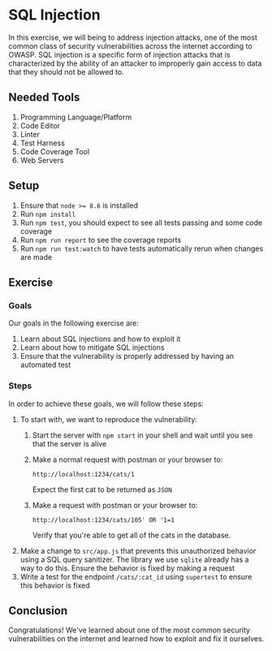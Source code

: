 # SQL Injection

In this exercise, we will being to address injection attacks, one of the most common class of security vulnerabilities across the internet according to OWASP. SQL injection is a specific form of injection attacks that is characterized by the ability of an attacker to improperly gain access to data that they should not be allowed to.

## Needed Tools

1. Programming Language/Platform
2. Code Editor
3. Linter
4. Test Harness
5. Code Coverage Tool
6. Web Servers

## Setup

1. Ensure that `node >= 8.6` is installed
2. Run `npm install`
3. Run `npm test`, you should expect to see all tests passing and some code coverage
4. Run `npm run report` to see the coverage reports
5. Run `npm run test:watch` to have tests automatically rerun when changes are made

## Exercise

### Goals

Our goals in the following exercise are:

1. Learn about SQL injections and how to exploit it
2. Learn about how to mitigate SQL injections
3. Ensure that the vulnerability is properly addressed by having an automated test

### Steps

In order to achieve these goals, we will follow these steps:

1. To start with, we want to reproduce the vulnerability:
    1. Start the server with `npm start` in your shell and wait until you see that the server is alive
    2. Make a normal request with postman or your browser to:

    	 `http://localhost:1234/cats/1`
    	 
    	 Expect the first cat to be returned as `JSON`
    3. Make a request with postman or your browser to:

        `http://localhost:1234/cats/105' OR '1=1`

        Verify that you're able to get all of the cats in the database.
2. Make a change to `src/app.js` that prevents this unauthorized behavior using a SQL query sanitizer. The library we use `sqlite` already has a way to do this. Ensure the behavior is fixed by making a request
3. Write a test for the endpoint `/cats/:cat_id` using `supertest` to ensure this behavior is fixed

## Conclusion

Congratulations! We've learned about one of the most common security vulnerabilities on the internet and learned how to exploit and fix it ourselves.